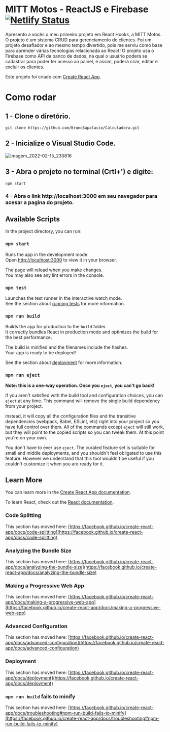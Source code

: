 # MITT Motos - ReactJS e Firebase [![Netlify Status](https://api.netlify.com/api/v1/badges/db120377-dec2-4f31-9553-4e95647bd747/deploy-status)](https://app.netlify.com/sites/mittmotos/deploys)

Apresento a vocês o meu primeiro projeto em React Hooks, a MITT Motos. O projeto é um sistema CRUD para gerenciamento de clientes. Foi um projeto desafiador e ao mesmo tempo divertido, pois me serviu como base para aprender várias tecnologias relacionada ao React! O projeto usa o Firebase como API de banco de dados, na qual o usuário poderá se cadastrar para poder ter acesso ao painel, e assim, poderá criar, editar e excluir os clientes. 

Este projeto foi criado com [Create React App](https://github.com/facebook/create-react-app).

# Como rodar

## 1 - Clone o diretório.
```shell
git clone https://github.com/BrunoSapalacio/Calculadora.git
```
## 2 - Inicialize o Visual Studio Code.

![imagem_2022-02-15_230816](https://user-images.githubusercontent.com/64747697/154182802-2002da45-bf9e-483b-81c2-255474be9028.png)

## 3 - Abra o projeto no terminal (Crtl+') e digite:
```shell
npm start
```

### 4 - Abra o link http://localhost:3000 em seu navegador para acesar a pagina do projeto.


## Available Scripts

In the project directory, you can run:

### `npm start`

Runs the app in the development mode.\
Open [http://localhost:3000](http://localhost:3000) to view it in your browser.

The page will reload when you make changes.\
You may also see any lint errors in the console.

### `npm test`

Launches the test runner in the interactive watch mode.\
See the section about [running tests](https://facebook.github.io/create-react-app/docs/running-tests) for more information.

### `npm run build`

Builds the app for production to the `build` folder.\
It correctly bundles React in production mode and optimizes the build for the best performance.

The build is minified and the filenames include the hashes.\
Your app is ready to be deployed!

See the section about [deployment](https://facebook.github.io/create-react-app/docs/deployment) for more information.

### `npm run eject`

**Note: this is a one-way operation. Once you `eject`, you can't go back!**

If you aren't satisfied with the build tool and configuration choices, you can `eject` at any time. This command will remove the single build dependency from your project.

Instead, it will copy all the configuration files and the transitive dependencies (webpack, Babel, ESLint, etc) right into your project so you have full control over them. All of the commands except `eject` will still work, but they will point to the copied scripts so you can tweak them. At this point you're on your own.

You don't have to ever use `eject`. The curated feature set is suitable for small and middle deployments, and you shouldn't feel obligated to use this feature. However we understand that this tool wouldn't be useful if you couldn't customize it when you are ready for it.

## Learn More

You can learn more in the [Create React App documentation](https://facebook.github.io/create-react-app/docs/getting-started).

To learn React, check out the [React documentation](https://reactjs.org/).

### Code Splitting

This section has moved here: [https://facebook.github.io/create-react-app/docs/code-splitting](https://facebook.github.io/create-react-app/docs/code-splitting)

### Analyzing the Bundle Size

This section has moved here: [https://facebook.github.io/create-react-app/docs/analyzing-the-bundle-size](https://facebook.github.io/create-react-app/docs/analyzing-the-bundle-size)

### Making a Progressive Web App

This section has moved here: [https://facebook.github.io/create-react-app/docs/making-a-progressive-web-app](https://facebook.github.io/create-react-app/docs/making-a-progressive-web-app)

### Advanced Configuration

This section has moved here: [https://facebook.github.io/create-react-app/docs/advanced-configuration](https://facebook.github.io/create-react-app/docs/advanced-configuration)

### Deployment

This section has moved here: [https://facebook.github.io/create-react-app/docs/deployment](https://facebook.github.io/create-react-app/docs/deployment)

### `npm run build` fails to minify

This section has moved here: [https://facebook.github.io/create-react-app/docs/troubleshooting#npm-run-build-fails-to-minify](https://facebook.github.io/create-react-app/docs/troubleshooting#npm-run-build-fails-to-minify)
